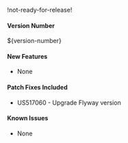 !not-ready-for-release!

#### Version Number
${version-number}

#### New Features
- None

#### Patch Fixes Included
- US517060 - Upgrade Flyway version

#### Known Issues
- None
